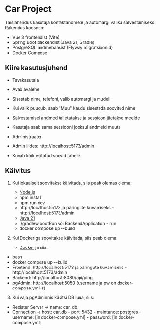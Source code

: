 # Car Project

Täislahendus kasutaja kontaktandmete ja automargi valiku salvestamiseks. Rakendus koosneb:

- Vue 3 frontendist (Vite)
- Spring Boot backendist (Java 21, Gradle)
- PostgreSQL andmebaasist (Flyway migratsioonid)
- Docker Compose

## Kiire kasutusjuhend

- Tavakasutaja
- Avab avalehe
- Sisestab nime, telefoni, valib automargi ja mudeli
- Kui valik puudub, saab "Muu" kaudu sisestada soovitud nime
- Salvestamisel andmed talletatakse ja sessioon jäetakse meelde
- Kasutaja saab sama sessiooni jooksul andmeid muuta

- Administraator
- Admin liides: http://localhost:5173/admin
- Kuvab kõik esitatud soovid tabelis

## Käivitus
1. Kui lokaalselt soovitakse käivitada, siis peab olemas olema:
   - [Node.js](https://nodejs.org/) 
   - npm install
   - npm run dev
   - http://localhost:5173 ja päringute kuvamiseks - http://localhost:5173/admin
   - [Java 21](https://adoptium.net/) 
   - ./gradlew bootRun või BackendApplication - run
   - docker compose up --build
  
2. Kui Dockeriga soovitakse käivitada, siis peab olema:
   - [Docker](https://www.docker.com/)
ja siis:
  - bash
  - docker compose up --build
  - Frontend: http://localhost:5173 ja päringute kuvamiseks - http://localhost:5173/admin
  - Backend: http://localhost:8080/api/ping
  - pgAdmin: http://localhost:5050 (username ja pw on docker-compose.yml'is)

3. Kui vaja pgAdminnis käsitsi DB luua, siis: 
- Register Server -> name: car_db; 
- Connection -> host: car_db
              - port: 5432
              - maintance: postgres
              - username: [in docker-compose.yml]
              - password: [in docker-compose.yml]



